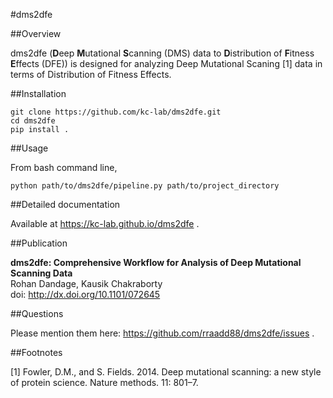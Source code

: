 #dms2dfe

##Overview

dms2dfe (**D**eep **M**utational **S**canning (DMS) data to **D**istribution of **F**itness **E**ffects (DFE)) is designed for analyzing Deep Mutational Scaning [1] data in terms of Distribution of Fitness Effects.

##Installation

	git clone https://github.com/kc-lab/dms2dfe.git
	cd dms2dfe
	pip install .

##Usage

From bash command line,

    python path/to/dms2dfe/pipeline.py path/to/project_directory

##Detailed documentation

Available at https://kc-lab.github.io/dms2dfe .

##Publication

**dms2dfe: Comprehensive Workflow for Analysis of Deep Mutational Scanning Data**  
Rohan Dandage, Kausik Chakraborty  
doi: http://dx.doi.org/10.1101/072645  

##Questions

Please mention them here: https://github.com/rraadd88/dms2dfe/issues .

##Footnotes

[1] Fowler, D.M., and S. Fields. 2014. Deep mutational scanning: a new style of protein science. Nature methods. 11: 801–7.
